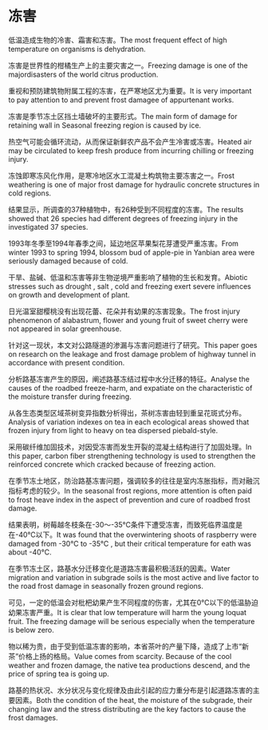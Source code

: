 # 冻害

<p><span class="chinese">低温造成生物的冷害、霜害和冻害。</span><span class="english">The most frequent effect of high temperature on organisms is dehydration.</span></p>

<p><span class="chinese">冻害是世界性的柑橘生产上的主要灾害之一。</span><span class="english">Freezing damage is one of the majordisasters of the world citrus production.</span></p>

<p><span class="chinese">重视和预防建筑物附属工程的冻害，在严寒地区尤为重要。</span><span class="english">It is very important to pay attention to and prevent frost damagee of appurtenant works.</span></p>

<p><span class="chinese">冻害是季节冻土区挡土墙破坏的主要形式。</span><span class="english">The main form of damage for retaining wall in Seasonal freezing region is caused by ice.</span></p>

<p><span class="chinese">热空气可能会循环流动，从而保证新鲜农产品不会产生冷害或冻害。</span><span class="english">Heated air may be circulated to keep fresh produce from incurring chilling or freezing injury.</span></p>

<p><span class="chinese">冻蚀即寒冻风化作用，是寒冷地区水工混凝土构筑物主要冻害之一。</span><span class="english">Frost weathering is one of major frost damage for hydraulic concrete structures in cold regions.</span></p>

<p><span class="chinese">结果显示，所调查的37种植物中，有26种受到不同程度的冻害。</span><span class="english">The results showed that 26 species had different degrees of freezing injury in the investigated 37 species.</span></p>

<p><span class="chinese">1993年冬季至1994年春季之间，延边地区苹果梨花芽遭受严重冻害。</span><span class="english">From winter 1993 to spring 1994, blossom bud of apple-pie in Yanbian area were seriously damaged because of cold.</span></p>

<p><span class="chinese">干旱、盐碱、低温和冻害等非生物逆境严重影响了植物的生长和发育。</span><span class="english">Abiotic stresses such as drought , salt , cold and freezing exert severe influences on growth and development of plant.</span></p>

<p><span class="chinese">日光温室甜樱桃没有出现花蕾、花朵并有幼果的冻害现象。</span><span class="english">The frost injury phenomenon of alabastrum, flower and young fruit of sweet cherry were not appeared in solar greenhouse.</span></p>

<p><span class="chinese">针对这一现状，本文对公路隧道的渗漏与冻害问题进行了研究。</span><span class="english">This paper goes on research on the leakage and frost damage problem of highway tunnel in accordance with present condition.</span></p>

<p><span class="chinese">分析路基冻害产生的原因，阐述路基冻结过程中水分迁移的特征。</span><span class="english">Analyse the causes of the roadbed freeze-harm, and expatiate on the characteristic of the moisture transfer during freezing.</span></p>

<p><span class="chinese">从各生态类型区域茶树变异指数分析得出，茶树冻害由轻到重呈花斑式分布。</span><span class="english">Analysis of variation indexes on tea in each ecological areas showed that frozen injury from light to heavy on tea dispersed piebald-style.</span></p>

<p><span class="chinese">采用碳纤维加固技术，对因受冻害而发生开裂的混凝土结构进行了加固处理。</span><span class="english">In this paper, carbon fiber strengthening technology is used to strengthen the reinforced concrete which cracked because of freezing action.</span></p>

<p><span class="chinese">在季节冻土地区，防治路基冻害问题，强调较多的往往是室内冻胀指标，而对融沉指标考虑的较少。</span><span class="english">In the seasonal frost regions, more attention is often paid to frost heave index in the aspect of prevention and cure of roadbed frost damage.</span></p>

<p><span class="chinese">结果表明，树莓越冬枝条在-30～-35℃条件下遭受冻害，而致死临界温度是在-40℃以下。</span><span class="english">It was found that the overwintering shoots of raspberry were damaged from -30℃ to -35℃ , but their critical temperature for eath was about -40℃.</span></p>

<p><span class="chinese">在季节冻土区，路基水分迁移变化是道路冻害最积极活跃的因素。</span><span class="english">Water migration and variation in subgrade soils is the most active and live factor to the road frost damage in seasonally frozen ground regions.</span></p>

<p><span class="chinese">可见，一定的低温会对枇杷幼果产生不同程度的伤害，尤其在0℃以下的低温胁迫幼果冻害严重。</span><span class="english">It is clear that low temperature will harm the young loquat fruit. The freezing damage will be serious especially when the temperature is below zero.</span></p>

<p><span class="chinese">物以稀为贵，由于受到低温冻害的影响，本省茶叶的产量下降，造成了上市“新茶”价格上扬的格局。</span><span class="english">Value comes from scarcity. Because of the cool weather and frozen damage, the native tea productions descend, and the price of spring tea is going up.</span></p>

<p><span class="chinese">路基的热状况、水分状况与变化规律及由此引起的应力重分布是引起道路冻害的主要因素。</span><span class="english">Both the condition of the heat, the moisture of the subgrade, their changing law and the stress distributing are the key factors to cause the frost damages.</span></p>

